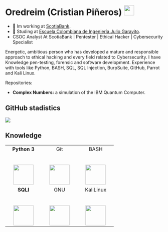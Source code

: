 <h1 align="left">Oredreim (Cristian Piñeros) <img height="32px" src="https://cdn.svgporn.com/logos/git-icon.svg"> </h1>

- 🔭 Im working at [ScotiaBank](https://www.scotiabank.com/global/en/global-site.html).
- 🌱 Studing at [Escuela Colombiana de Ingeniería Julio Garavito](https://www.escuelaing.edu.co/es/).
- CSOC Analyst At ScotiaBank | Pentester | Ethical Hacker | Cybersecurity Specialist

Energetic, ambitious person who has developed a mature and responsible approach to ethical hacking and every field related to Cybersecurity. I have Knowledge pen-testing, forensic and software development. Experience with tools like Python, BASH, SQL, SQL Injection, BurpSuite, GitHub, Parrot and Kali Linux.

Repositories:
- **Complex Numbers:** a simulation of the IBM Quantum Computer.
<h2 align="left">GitHub stadistics</h2>

<div>
    <img  src="https://github-readme-stats.vercel.app/api?username=Oredreim&show_icons=true&theme=dracula")>
</div>

<h2 align="left">Knowledge</h2>

<table>
  <tbody>
    <tr valign="top">
      <td width="25%" align="center">
         <span><b>Python 3</b></span><br><br><br>
        <img height="64px" src="https://cdn.svgporn.com/logos/python.svg">
      </td>
      <td width="25%" align="center">
        <span>Git</span><br><br><br>
        <img height="64px" src="https://cdn.svgporn.com/logos/git-icon.svg">
      </td>
      <td width="25%" align="center">
        <span>BASH</span><br><br><br>
        <img height="64px" src="https://bashlogo.com/img/logo/png/full_colored_dark.png">
      </td>
    </tr>
      <td width="25%" align="center">
        <span><b>SQLI</b></span><br><br><br>
        <img height="64px" src="https://external-content.duckduckgo.com/iu/?u=https%3A%2F%2Fwww.usine-digitale.fr%2Fmediatheque%2F7%2F4%2F0%2F000357047_homePageUne%2Fsqlii.jpg&f=1&nofb=1">
      </td>
      <td width="25%" align="center">
        <span>GNU</span><br><br><br>
        <img height="64px" src="https://cdn.svgporn.com/logos/gnu.svg">
      </td>
      <td width="25%" align="center">
        <span>KaliLinux</span><br><br><br>
        <img height="64px" src="https://www.logolynx.com/images/logolynx/6d/6d24c0630dafaaf66ea2b6c75e49ad68.png">
      </td>
    </tr>
    
  </tbody>
</table>

</p>

